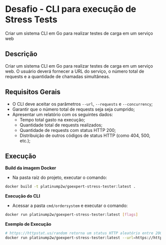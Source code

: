 # Desafio - CLI para execução de Stress Tests
Criar um sistema CLI em Go para realizar testes de carga em um serviço web

## Descrição
Criar um sistema CLI em Go para realizar testes de carga em um serviço web. O usuário deverá fornecer a URL do serviço, o número total de requests e a quantidade de chamadas simultâneas.

## Requisitos Gerais
- O CLI deve aceitar os parâmetros `--url`, `--requests` e `--concurrency`;
- Garantir que o número total de requests seja seja cumprido;
- Apresentar um relatório com os seguintes dados:
  - Tempo total gasto na execução;
  - Quantidade total de requests realizados;
  - Quantidade de requests com status HTTP 200;
  - Distribuição de outros códigos de status HTTP (como 404, 500, etc.);

## Execução

**Build da imagem Docker**

- Na pasta raíz do projeto, executar o comando:
```bash
docker build -t platinump2w/goexpert-stress-tester:latest .
```

**Execução do CLI**

- Acessar a pasta `cmd/ordersystem` e executar o comando:
```bash
docker run platinump2w/goexpert-stress-tester:latest [flags]
```

**Exemplo de Execução**
```bash
# https://httpstat.us/random retorna um status HTTP aleatório entre 200, 201, 500 e 504
docker run platinump2w/goexpert-stress-tester:latest --url=https://httpstat.us/random/200,201,500-504 --requests=18 --concurrency=5
```
